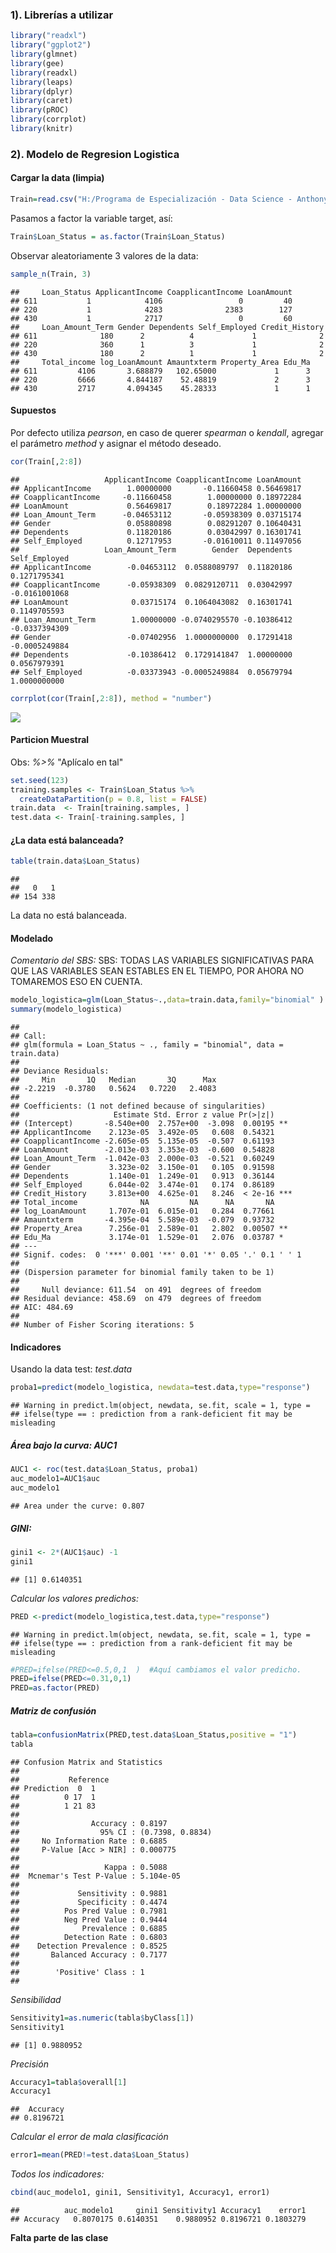 ### 1). Librerías a utilizar

``` r
library("readxl")
library("ggplot2")
library(glmnet)
library(gee)
library(readxl)
library(leaps)
library(dplyr)
library(caret)
library(pROC)
library(corrplot)
library(knitr)
```

### 2). Modelo de Regresion Logistica

#### Cargar la data (limpia)

``` r
Train=read.csv("H:/Programa de Especialización - Data Science - Anthony Manosalva/R_Python/Modulo III_Clasificacion_Regresion_Logistica_Binaria/DataSet/train_t.csv")
```

Pasamos a factor la variable target, así:

``` r
Train$Loan_Status = as.factor(Train$Loan_Status)
```

Observar aleatoriamente 3 valores de la data:

``` r
sample_n(Train, 3)
```

    ##     Loan_Status ApplicantIncome CoapplicantIncome LoanAmount
    ## 611           1            4106                 0         40
    ## 220           1            4283              2383        127
    ## 430           1            2717                 0         60
    ##     Loan_Amount_Term Gender Dependents Self_Employed Credit_History
    ## 611              180      2          4             1              2
    ## 220              360      1          3             1              2
    ## 430              180      2          1             1              2
    ##     Total_income log_LoanAmount Amauntxterm Property_Area Edu_Ma
    ## 611         4106       3.688879   102.65000             1      3
    ## 220         6666       4.844187    52.48819             2      3
    ## 430         2717       4.094345    45.28333             1      1

#### Supuestos

Por defecto utiliza *pearson*, en caso de querer *spearman* o *kendall*, agregar el parámetro *method* y asignar el método deseado.

``` r
cor(Train[,2:8])
```

    ##                   ApplicantIncome CoapplicantIncome LoanAmount
    ## ApplicantIncome        1.00000000       -0.11660458 0.56469817
    ## CoapplicantIncome     -0.11660458        1.00000000 0.18972284
    ## LoanAmount             0.56469817        0.18972284 1.00000000
    ## Loan_Amount_Term      -0.04653112       -0.05938309 0.03715174
    ## Gender                 0.05880898        0.08291207 0.10640431
    ## Dependents             0.11820186        0.03042997 0.16301741
    ## Self_Employed          0.12717953       -0.01610011 0.11497056
    ##                   Loan_Amount_Term        Gender  Dependents Self_Employed
    ## ApplicantIncome        -0.04653112  0.0588089797  0.11820186  0.1271795341
    ## CoapplicantIncome      -0.05938309  0.0829120711  0.03042997 -0.0161001068
    ## LoanAmount              0.03715174  0.1064043082  0.16301741  0.1149705593
    ## Loan_Amount_Term        1.00000000 -0.0740295570 -0.10386412 -0.0337394309
    ## Gender                 -0.07402956  1.0000000000  0.17291418 -0.0005249884
    ## Dependents             -0.10386412  0.1729141847  1.00000000  0.0567979391
    ## Self_Employed          -0.03373943 -0.0005249884  0.05679794  1.0000000000

``` r
corrplot(cor(Train[,2:8]), method = "number")
```

![](ModelosClasificacionIII_markdown_-_copia_files/figure-markdown_github/unnamed-chunk-4-1.png)

#### Particion Muestral

Obs: *%&gt;%* "Aplícalo en tal"

``` r
set.seed(123)
training.samples <- Train$Loan_Status %>% 
  createDataPartition(p = 0.8, list = FALSE)
train.data  <- Train[training.samples, ]
test.data <- Train[-training.samples, ]
```

#### ¿La data está balanceada?

``` r
table(train.data$Loan_Status)
```

    ## 
    ##   0   1 
    ## 154 338

La data no está balanceada.

#### Modelado

*Comentario del SBS:* SBS: TODAS LAS VARIABLES SIGNIFICATIVAS PARA QUE LAS VARIABLES SEAN ESTABLES EN EL TIEMPO, POR AHORA NO TOMAREMOS ESO EN CUENTA.

``` r
modelo_logistica=glm(Loan_Status~.,data=train.data,family="binomial" )
summary(modelo_logistica)
```

    ## 
    ## Call:
    ## glm(formula = Loan_Status ~ ., family = "binomial", data = train.data)
    ## 
    ## Deviance Residuals: 
    ##     Min       1Q   Median       3Q      Max  
    ## -2.2219  -0.3780   0.5624   0.7220   2.4083  
    ## 
    ## Coefficients: (1 not defined because of singularities)
    ##                     Estimate Std. Error z value Pr(>|z|)    
    ## (Intercept)       -8.540e+00  2.757e+00  -3.098  0.00195 ** 
    ## ApplicantIncome    2.123e-05  3.492e-05   0.608  0.54321    
    ## CoapplicantIncome -2.605e-05  5.135e-05  -0.507  0.61193    
    ## LoanAmount        -2.013e-03  3.353e-03  -0.600  0.54828    
    ## Loan_Amount_Term  -1.042e-03  2.000e-03  -0.521  0.60249    
    ## Gender             3.323e-02  3.150e-01   0.105  0.91598    
    ## Dependents         1.140e-01  1.249e-01   0.913  0.36144    
    ## Self_Employed      6.044e-02  3.474e-01   0.174  0.86189    
    ## Credit_History     3.813e+00  4.625e-01   8.246  < 2e-16 ***
    ## Total_income              NA         NA      NA       NA    
    ## log_LoanAmount     1.707e-01  6.015e-01   0.284  0.77661    
    ## Amauntxterm       -4.395e-04  5.589e-03  -0.079  0.93732    
    ## Property_Area      7.256e-01  2.589e-01   2.802  0.00507 ** 
    ## Edu_Ma             3.174e-01  1.529e-01   2.076  0.03787 *  
    ## ---
    ## Signif. codes:  0 '***' 0.001 '**' 0.01 '*' 0.05 '.' 0.1 ' ' 1
    ## 
    ## (Dispersion parameter for binomial family taken to be 1)
    ## 
    ##     Null deviance: 611.54  on 491  degrees of freedom
    ## Residual deviance: 458.69  on 479  degrees of freedom
    ## AIC: 484.69
    ## 
    ## Number of Fisher Scoring iterations: 5

#### Indicadores

Usando la data test: *test.data*

``` r
proba1=predict(modelo_logistica, newdata=test.data,type="response")
```

    ## Warning in predict.lm(object, newdata, se.fit, scale = 1, type =
    ## ifelse(type == : prediction from a rank-deficient fit may be misleading

##### Área bajo la curva: *AUC1*

``` r
AUC1 <- roc(test.data$Loan_Status, proba1)
auc_modelo1=AUC1$auc
auc_modelo1
```

    ## Area under the curve: 0.807

##### GINI:

``` r
gini1 <- 2*(AUC1$auc) -1
gini1
```

    ## [1] 0.6140351

*Calcular los valores predichos:*

``` r
PRED <-predict(modelo_logistica,test.data,type="response")
```

    ## Warning in predict.lm(object, newdata, se.fit, scale = 1, type =
    ## ifelse(type == : prediction from a rank-deficient fit may be misleading

``` r
#PRED=ifelse(PRED<=0.5,0,1  )  #Aquí cambiamos el valor predicho.
PRED=ifelse(PRED<=0.31,0,1)
PRED=as.factor(PRED)
```

##### Matriz de confusión

``` r
tabla=confusionMatrix(PRED,test.data$Loan_Status,positive = "1")
tabla
```

    ## Confusion Matrix and Statistics
    ## 
    ##           Reference
    ## Prediction  0  1
    ##          0 17  1
    ##          1 21 83
    ##                                           
    ##                Accuracy : 0.8197          
    ##                  95% CI : (0.7398, 0.8834)
    ##     No Information Rate : 0.6885          
    ##     P-Value [Acc > NIR] : 0.000775        
    ##                                           
    ##                   Kappa : 0.5088          
    ##  Mcnemar's Test P-Value : 5.104e-05       
    ##                                           
    ##             Sensitivity : 0.9881          
    ##             Specificity : 0.4474          
    ##          Pos Pred Value : 0.7981          
    ##          Neg Pred Value : 0.9444          
    ##              Prevalence : 0.6885          
    ##          Detection Rate : 0.6803          
    ##    Detection Prevalence : 0.8525          
    ##       Balanced Accuracy : 0.7177          
    ##                                           
    ##        'Positive' Class : 1               
    ## 

*Sensibilidad*

``` r
Sensitivity1=as.numeric(tabla$byClass[1])
Sensitivity1
```

    ## [1] 0.9880952

*Precisión*

``` r
Accuracy1=tabla$overall[1]
Accuracy1
```

    ##  Accuracy 
    ## 0.8196721

*Calcular el error de mala clasificación*

``` r
error1=mean(PRED!=test.data$Loan_Status)
```

*Todos los indicadores:*

``` r
cbind(auc_modelo1, gini1, Sensitivity1, Accuracy1, error1)
```

    ##          auc_modelo1     gini1 Sensitivity1 Accuracy1    error1
    ## Accuracy   0.8070175 0.6140351    0.9880952 0.8196721 0.1803279

**Falta parte de las clase**
